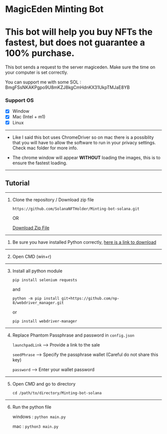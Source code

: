 # MagicEden Minting Bot

# This bot will help you buy NFTs the fastest, but does not guarantee a 100% purchase.
This bot sends a request to the server magiceden.
Make sure the time on your computer is set correctly.

You can support me with some SOL : BmgFSsNKAKPgpo9U8mKZJ8kgCmHdnKX31UkpTMJaE8YB

### Support OS

-   [x] Window
-   [x] Mac (Intel + m1)
-   [x] Linux

---

-   Like I said this bot uses ChromeDriver so on mac there is a possiblity that you will have to allow the software to run in your privacy settings. Check mac folder for more info.

-   The chrome window will appear **WITHOUT** loading the images, this is to ensure the fastest loading.

---

## Tutorial

---

1. Clone the repository / Download zip file

    `https://github.com/SolanaNFTHolder/Minting-bot-solana.git`

    OR

    [Download Zip File](https://github.com/SolanaNFTHolder/Minting-bot-solana/archive/refs/heads/main.zip)

---

1. Be sure you have installed Python correctly, [here is a link to download](https://www.python.org/downloads/)

---

2. Open CMD (win+r) 

---

3. Install all python module

   `pip install selenium requests`
   
   and

   `python -m pip install git+https://github.com/np-8/webdriver_manager.git`
   
   or
   
   `pip install webdriver-manager`

---

4. Replace Phantom Passphrase and password in `config.json`

    `launchpadLink` --> Provide a link to the sale

    `seedPhrase` --> Specify the passphrase wallet (Careful do not share this key)

    `password` --> Enter your wallet password

---

5. Open CMD and go to directory

    `cd /path/to/directory/Minting-bot-solana`

---

6. Run the python file

    windows : `python main.py`

    mac : `python3 main.py`
